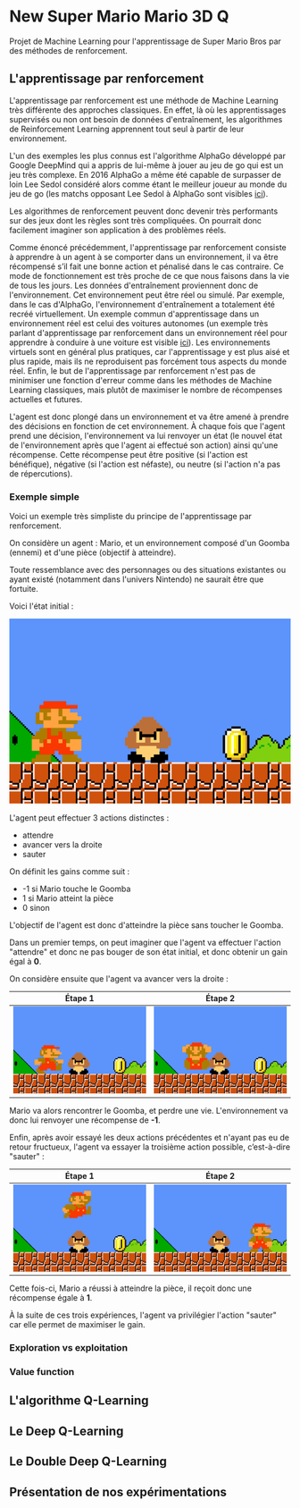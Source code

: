 # New Super Mario Mario 3D Q

Projet de Machine Learning pour l'apprentissage de Super Mario Bros par des méthodes de renforcement.

## L'apprentissage par renforcement

L'apprentissage par renforcement est une méthode de Machine Learning très différente des approches classiques. En effet, là où les apprentissages supervisés ou non ont besoin de données d'entraînement, les algorithmes de Reinforcement Learning apprennent tout seul à partir de leur environnement.

L'un des exemples les plus connus est l'algorithme AlphaGo développé par Google DeepMind qui a appris de lui-même à jouer au jeu de go qui est un jeu très complexe. En 2016 AlphaGo a même été capable de surpasser de loin Lee Sedol considéré alors comme étant le meilleur joueur au monde du jeu de go (les matchs opposant Lee Sedol à AlphaGo sont visibles [ici](https://www.youtube.com/watch?v=vFr3K2DORc8)).

Les algorithmes de renforcement peuvent donc devenir très performants sur des jeux dont les règles sont très compliquées. On pourrait donc facilement imaginer son application à des problèmes réels.

Comme énoncé précédemment, l'apprentissage par renforcement consiste à apprendre à un agent à se comporter dans un environnement, il va être récompensé s’il fait une bonne action et pénalisé dans le cas contraire. Ce mode de fonctionnement est très proche de ce que nous faisons dans la vie de tous les jours. Les données d'entraînement proviennent donc de l'environnement. Cet environnement peut être réel ou simulé. Par exemple, dans le cas d'AlphaGo, l'environnement d'entraînement a totalement été recréé virtuellement. Un exemple commun d'apprentissage dans un environnement réel est celui des voitures autonomes (un exemple très parlant d'apprentissage par renforcement dans un environnement réel pour apprendre à conduire à une voiture est visible [ici](https://www.youtube.com/watch?v=eRwTbRtnT1I)). Les environnements virtuels sont en général plus pratiques, car l'apprentissage y est plus aisé et plus rapide, mais ils ne reproduisent pas forcément tous aspects du monde réel. Enfin, le but de l'apprentissage par renforcement n'est pas de minimiser une fonction d'erreur comme dans les méthodes de Machine Learning classiques, mais plutôt de maximiser le nombre de récompenses actuelles et futures.

L'agent est donc plongé dans un environnement et va être amené à prendre des décisions en fonction de cet environnement. À chaque fois que l'agent prend une décision, l'environnement va lui renvoyer un état (le nouvel état de l'environnement après que l'agent ai effectué son action) ainsi qu'une récompense. Cette récompense peut être positive (si l'action est bénéfique), négative (si l'action est néfaste), ou neutre (si l'action n'a pas de répercutions).

### Exemple simple

Voici un exemple très simpliste du principe de l'apprentissage par renforcement.

On considère un agent : Mario, et un environnement composé d'un Goomba (ennemi) et d'une pièce (objectif à atteindre).

Toute ressemblance avec des personnages ou des situations existantes ou ayant existé (notamment dans l'univers Nintendo) ne saurait être que fortuite.

Voici l'état initial :

![État initial](img/example/initial_state.png)

L'agent peut effectuer 3 actions distinctes :

- attendre
- avancer vers la droite
- sauter

On définit les gains comme suit :

- -1 si Mario touche le Goomba
- 1 si Mario atteint la pièce
- 0 sinon

L'objectif de l'agent est donc d'atteindre la pièce sans toucher le Goomba.

Dans un premier temps, on peut imaginer que l'agent va effectuer l'action "attendre" et donc ne pas bouger de son état initial, et donc obtenir un gain égal à **0**.

On considère ensuite que l'agent va avancer vers la droite :

|   Étape 1                                         |   Étape 2                                        |
|   :---------------------------------------------: |   :--------------------------------------------: |
|   ![Mario running 1](img/example/running_1.png)   |   ![Mario running 2](img/example/running_2.png)  |

Mario va alors rencontrer le Goomba, et perdre une vie. L'environnement va donc lui renvoyer une récompense de **-1**.

Enfin, après avoir essayé les deux actions précédentes et n'ayant pas eu de retour fructueux, l'agent va essayer la troisième action possible, c’est-à-dire "sauter" :

|   Étape 1                                         |   Étape 2                                        |
|   :---------------------------------------------: |   :--------------------------------------------: |
|   ![Mario jumping 1](img/example/jumping_1.png)   |   ![Mario jumping 2](img/example/jumping_2.png)  |

Cette fois-ci, Mario a réussi à atteindre la pièce, il reçoit donc une récompense égale à **1**.

À la suite de ces trois expériences, l'agent va privilégier l'action "sauter" car elle permet de maximiser le gain.

### Exploration vs exploitation

### Value function

## L'algorithme Q-Learning

## Le Deep Q-Learning

## Le Double Deep Q-Learning

## Présentation de nos expérimentations
